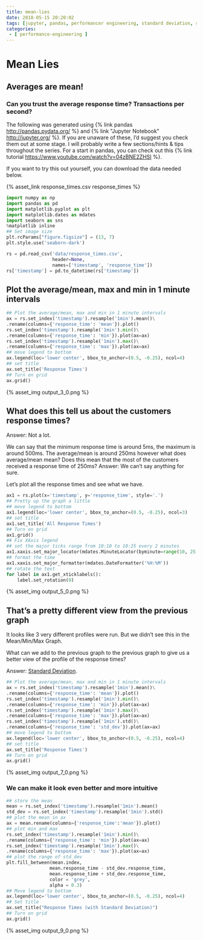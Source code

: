```yaml
---
title: mean-lies
date: 2018-05-15 20:20:02
tags: [jupyter, pandas, performancer engineering, standard deviation, statistics ]
categories: 
 - [ performance-engineering ]
---
```


# Mean Lies

## Averages are mean!


### Can you trust the average response time? Transactions per second?

The following was generated using {% link pandas http://pandas.pydata.org/ %}  and {% link "Jupyter Notebook" http://jupyter.org/ %}. If you are unaware of these, I’d suggest you check them out at some stage. I will probably write a few sections/hints & tips throughout the series.  For a start in pandas, you can check out this {% link tutorial https://www.youtube.com/watch?v=04zBNE2ZHSI %}.

If you want to try this out yourself, you can download the data needed below.

{% asset_link response_times.csv response_times %}


```python
import numpy as np
import pandas as pd
import matplotlib.pyplot as plt
import matplotlib.dates as mdates
import seaborn as sns
%matplotlib inline
## Set image size
plt.rcParams["figure.figsize"] = (13, 7)
plt.style.use('seaborn-dark')
```


```python
rs = pd.read_csv('data/response_times.csv', 
                 header=None, 
                 names=['timestamp', 'response_time'])
rs['timestamp'] = pd.to_datetime(rs['timestamp'])
```

## Plot the average/mean, max and min in 1 minute intervals


```python
## Plot the average/mean, max and min in 1 minute intervals
ax = rs.set_index('timestamp').resample('1min').mean()\
.rename(columns={'response_time': 'mean'}).plot()
rs.set_index('timestamp').resample('1min').min()\
.rename(columns={'response_time': 'min'}).plot(ax=ax)
rs.set_index('timestamp').resample('1min').max()\
.rename(columns={'response_time': 'max'}).plot(ax=ax)
## move legend to bottom
ax.legend(loc='lower center', bbox_to_anchor=(0.5, -0.25), ncol=4)
## set title
ax.set_title('Response Times')
## Turn on grid
ax.grid()
```


{% asset_img output_3_0.png %}

## What does this tell us about the customers response times?

Answer: Not a lot.

We can say that the minimum response time is around 5ms, the maximum is around 500ms. The average/mean is around 250ms however what does average/mean mean? Does this mean that the most of the customers received a response time of 250ms? Answer: We can’t say anything for sure.

Let’s plot all the response times and see what we have.



```python
ax1 = rs.plot(x='timestamp', y='response_time', style='.') 
## Pretty up the graph a little
## move legend to bottom
ax1.legend(loc='lower center', bbox_to_anchor=(0.5, -0.25), ncol=3)
## set title
ax1.set_title('All Response Times')
## Turn on grid
ax1.grid()
## Fix XAxis legend
## set the major ticks range from 10:10 to 10:25 every 2 minutes
ax1.xaxis.set_major_locator(mdates.MinuteLocator(byminute=range(10, 25, 2))) 
## format the time
ax1.xaxis.set_major_formatter(mdates.DateFormatter('%H:%M'))
## rotate the text
for label in ax1.get_xticklabels():
    label.set_rotation(0)


```


{% asset_img output_5_0.png %}



## That’s a pretty different view from the previous graph

It looks like 3 very different profiles were run. But we didn’t see this in the Mean/Min/Max Graph.

What can we add to the previous graph to the previous graph to give us a better view of the profile of the response times?

Answer: [Standard Deviation](https://en.wikipedia.org/wiki/Standard_deviation).


```python
## Plot the average/mean, max and min in 1 minute intervals
ax = rs.set_index('timestamp').resample('1min').mean()\
.rename(columns={'response_time': 'mean'}).plot()
rs.set_index('timestamp').resample('1min').min()\
.rename(columns={'response_time': 'min'}).plot(ax=ax)
rs.set_index('timestamp').resample('1min').max()\
.rename(columns={'response_time': 'max'}).plot(ax=ax)
rs.set_index('timestamp').resample('1min').std()\
.rename(columns={'response_time': 'std_dev'}).plot(ax=ax)
## move legend to bottom
ax.legend(loc='lower center', bbox_to_anchor=(0.5, -0.25), ncol=4)
## set title
ax.set_title('Response Times')
## Turn on grid
ax.grid()
```


{% asset_img output_7_0.png %}


### We can make it look even better and more intuitive


```python
## store the mean
mean = rs.set_index('timestamp').resample('1min').mean()
std_dev = rs.set_index('timestamp').resample('1min').std()
## plot the mean in ax
ax = mean.rename(columns={'response_time':'mean'}).plot()
## plot min and max
rs.set_index('timestamp').resample('1min').min()\
.rename(columns={'response_time': 'min'}).plot(ax=ax)
rs.set_index('timestamp').resample('1min').max()\
.rename(columns={'response_time': 'max'}).plot(ax=ax)
## plot the range of std_dev
plt.fill_between(mean.index,
                mean.response_time - std_dev.response_time,
                mean.response_time + std_dev.response_time, 
                color = 'grey',
                alpha = 0.3)
## Move legend to bottom
ax.legend(loc='lower center', bbox_to_anchor=(0.5, -0.25), ncol=4)
## Set title
ax.set_title("Response Times (with Standard Deviation)")
## Turn on grid
ax.grid()
```


{% asset_img output_9_0.png %}

